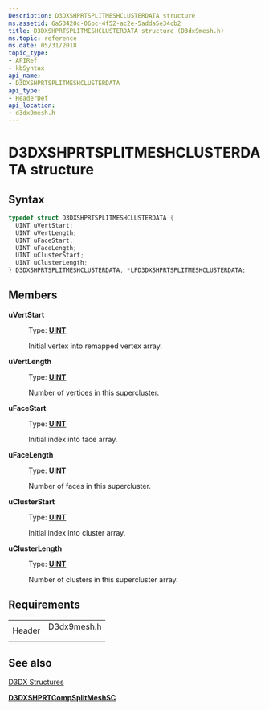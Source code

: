 ```yaml
---
Description: D3DXSHPRTSPLITMESHCLUSTERDATA structure
ms.assetid: 6a53420c-06bc-4f52-ac2e-5adda5e34cb2
title: D3DXSHPRTSPLITMESHCLUSTERDATA structure (D3dx9mesh.h)
ms.topic: reference
ms.date: 05/31/2018
topic_type: 
- APIRef
- kbSyntax
api_name: 
- D3DXSHPRTSPLITMESHCLUSTERDATA
api_type: 
- HeaderDef
api_location: 
- d3dx9mesh.h
---
```


# D3DXSHPRTSPLITMESHCLUSTERDATA structure

## Syntax


```C++
typedef struct D3DXSHPRTSPLITMESHCLUSTERDATA {
  UINT uVertStart;
  UINT uVertLength;
  UINT uFaceStart;
  UINT uFaceLength;
  UINT uClusterStart;
  UINT uClusterLength;
} D3DXSHPRTSPLITMESHCLUSTERDATA, *LPD3DXSHPRTSPLITMESHCLUSTERDATA;
```



## Members

<dl> <dt>

**uVertStart**
</dt> <dd>

Type: **[**UINT**](../winprog/windows-data-types.md)**

</dd> <dd>

Initial vertex into remapped vertex array.

</dd> <dt>

**uVertLength**
</dt> <dd>

Type: **[**UINT**](../winprog/windows-data-types.md)**

</dd> <dd>

Number of vertices in this supercluster.

</dd> <dt>

**uFaceStart**
</dt> <dd>

Type: **[**UINT**](../winprog/windows-data-types.md)**

</dd> <dd>

Initial index into face array.

</dd> <dt>

**uFaceLength**
</dt> <dd>

Type: **[**UINT**](../winprog/windows-data-types.md)**

</dd> <dd>

Number of faces in this supercluster.

</dd> <dt>

**uClusterStart**
</dt> <dd>

Type: **[**UINT**](../winprog/windows-data-types.md)**

</dd> <dd>

Initial index into cluster array.

</dd> <dt>

**uClusterLength**
</dt> <dd>

Type: **[**UINT**](../winprog/windows-data-types.md)**

</dd> <dd>

Number of clusters in this supercluster array.

</dd> </dl>

## Requirements



|                   |                                                                                        |
|-------------------|----------------------------------------------------------------------------------------|
| Header<br/> | <dl> <dt>D3dx9mesh.h</dt> </dl> |



## See also

<dl> <dt>

[D3DX Structures](dx9-graphics-reference-d3dx-structures.md)
</dt> <dt>

[**D3DXSHPRTCompSplitMeshSC**](d3dxshprtcompsplitmeshsc.md)
</dt> </dl>

 

 